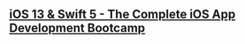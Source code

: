 ## [iOS 13 & Swift 5 - The Complete iOS App Development Bootcamp](https://www.udemy.com/course/ios-13-app-development-bootcamp)
